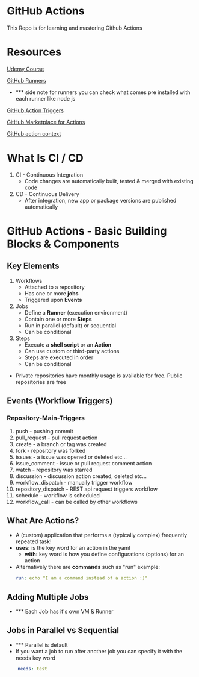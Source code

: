 # GitHub Actions
  This Repo is for learning and mastering Github Actions

# Resources 
  [Udemy Course](https://getweave.udemy.com/course/github-actions-the-complete-guide/learn/lecture/34138488#overview)

  [GitHub Runners](https://docs.github.com/en/actions/using-github-hosted-runners/about-github-hosted-runners)
  - *** side note for runners you can check what comes pre installed with each runner like node js 

  [GitHub Action Triggers](https://docs.github.com/en/actions/using-workflows/events-that-trigger-workflows)

  [GitHub Marketplace for Actions](https://github.com/marketplace?type=)

  [GitHub action context](https://docs.github.com/en/actions/learn-github-actions/contexts)
# What Is CI / CD
  1. CI - Continuous Integration
        - Code changes are automatically built, tested & merged with existing code
  2. CD - Continuous Delivery
        - After integration, new app or package versions are published automatically

# GitHub Actions - Basic Building Blocks & Components

## Key Elements
1. Workflows
    - Attached to a repository 
    - Has one or more **jobs**  
    - Triggered upon **Events**
2. Jobs
    - Define a **Runner** (execution environment)
    - Contain one or more **Steps** 
    - Run in parallel (default) or sequential
    - Can be conditional
3. Steps
    - Execute a **shell script** or an **Action**
    - Can use custom or third-party actions
    - Steps are executed in order
    - Can be conditional 

  - Private repositories have monthly usage is available for free. Public repositories are free

## Events (Workflow Triggers)
### Repository-Main-Triggers
  1. push - pushing commit
  2. pull_request - pull request action
  3. create - a branch or tag was created
  4. fork - repository was forked
  5. issues - a issue was opened or deleted etc...
  6. issue_comment - issue or pull request comment action
  7. watch - repository was starred
  8. discussion - discussion action created, deleted etc...
  9. workflow_dispatch - manually trigger workflow
  10. repository_dispatch  - REST api request triggers workflow
  11. schedule - workflow is scheduled
  12. workflow_call - can be called by other workflows

## What Are Actions? 
  - A (custom) application that performs a (typically complex) frequently repeated task!
  - **uses:** is the key word for an action in the yaml
    - **with:** key word is how you define configurations (options) for an action
  - Alternatively there are **commands** such as "run" example:
      ```yaml
      run: echo "I am a command instead of a action :)"
      ```
## Adding Multiple Jobs 
  - *** Each Job has it's own VM & Runner

## Jobs in Parallel vs Sequential 
  - *** Parallel is default
  - If you want a job to run after another job you can specify it with the needs key word
  ```yaml
      needs: test
  ```